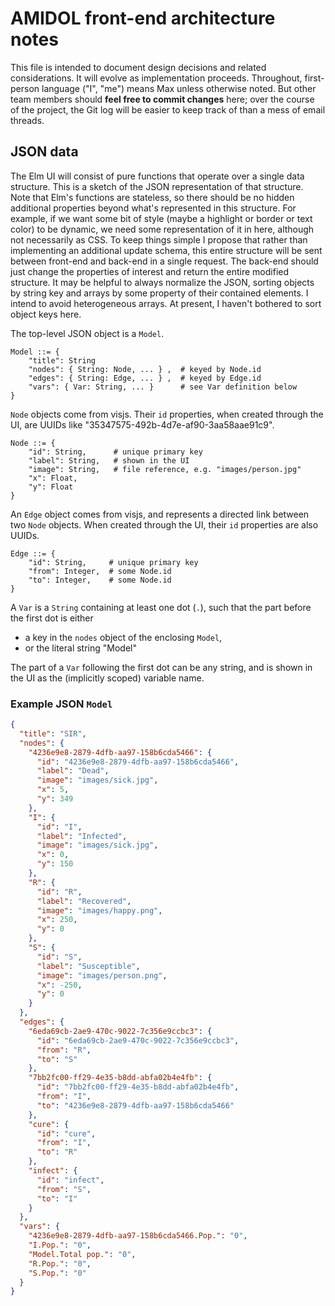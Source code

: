 # AMIDOL front-end architecture notes

This file is intended to document design decisions and related considerations.
It will evolve as implementation proceeds.
Throughout, first-person language ("I", "me") means Max unless otherwise noted.
But other team members should **feel free to commit changes** here;
over the course of the project, the Git log will be easier to keep track of than a mess of email threads.

## JSON data 

The Elm UI will consist of pure functions that operate over a single data structure.
This is a sketch of the JSON representation of that structure.
Note that Elm's functions are stateless,
so there should be no hidden additional properties beyond what's represented in this structure.
For example, if we want some bit of style (maybe a highlight or border or text color) to be dynamic,
we need some representation of it in here, although not necessarily as CSS.
To keep things simple I propose that rather than implementing an additional update schema,
this entire structure will be sent between front-end and back-end in a single request.
The back-end should just change the properties of interest and return the entire modified structure.
It may be helpful to always normalize the JSON,
sorting objects by string key and arrays by some property of their contained elements.
I intend to avoid heterogeneous arrays.
At present, I haven't bothered to sort object keys here.

The top-level JSON object is a `Model`.

```
Model ::= {
    "title": String
    "nodes": { String: Node, ... } ,  # keyed by Node.id
    "edges": { String: Edge, ... } ,  # keyed by Edge.id
    "vars": { Var: String, ... }      # see Var definition below
}
```

`Node` objects come from visjs.
Their `id` properties, when created through the UI, are UUIDs like "35347575-492b-4d7e-af90-3aa58aae91c9".

```
Node ::= {
    "id": String,      # unique primary key
    "label": String,   # shown in the UI
    "image": String,   # file reference, e.g. "images/person.jpg"
    "x": Float,
    "y": Float
}
```

An `Edge` object comes from visjs, and represents a directed link between two `Node` objects.
When created through the UI, their `id` properties are also UUIDs.

```
Edge ::= {
    "id": String,     # unique primary key
    "from": Integer,  # some Node.id
    "to": Integer,    # some Node.id
}
```

A `Var` is a `String` containing at least one dot (`.`),
such that the part before the first dot is either
- a key in the `nodes` object of the enclosing `Model`,
- or the literal string "Model"

The part of a `Var` following the first dot can be any string,
and is shown in the UI as the (implicitly scoped) variable name.

### Example JSON `Model`

```json
{
  "title": "SIR",
  "nodes": {
    "4236e9e8-2879-4dfb-aa97-158b6cda5466": {
      "id": "4236e9e8-2879-4dfb-aa97-158b6cda5466",
      "label": "Dead",
      "image": "images/sick.jpg",
      "x": 5,
      "y": 349
    },
    "I": {
      "id": "I",
      "label": "Infected",
      "image": "images/sick.jpg",
      "x": 0,
      "y": 150
    },
    "R": {
      "id": "R",
      "label": "Recovered",
      "image": "images/happy.png",
      "x": 250,
      "y": 0
    },
    "S": {
      "id": "S",
      "label": "Susceptible",
      "image": "images/person.png",
      "x": -250,
      "y": 0
    }
  },
  "edges": {
    "6eda69cb-2ae9-470c-9022-7c356e9ccbc3": {
      "id": "6eda69cb-2ae9-470c-9022-7c356e9ccbc3",
      "from": "R",
      "to": "S"
    },
    "7bb2fc00-ff29-4e35-b8dd-abfa02b4e4fb": {
      "id": "7bb2fc00-ff29-4e35-b8dd-abfa02b4e4fb",
      "from": "I",
      "to": "4236e9e8-2879-4dfb-aa97-158b6cda5466"
    },
    "cure": {
      "id": "cure",
      "from": "I",
      "to": "R"
    },
    "infect": {
      "id": "infect",
      "from": "S",
      "to": "I"
    }
  },
  "vars": {
    "4236e9e8-2879-4dfb-aa97-158b6cda5466.Pop.": "0",
    "I.Pop.": "0",
    "Model.Total pop.": "0",
    "R.Pop.": "0",
    "S.Pop.": "0"
  }
}
```
